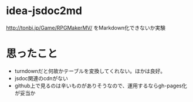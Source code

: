 # idea-jsdoc2md
http://tonbi.jp/Game/RPGMakerMV/ をMarkdown化できないか実験

# 思ったこと
- turndownだと何故かテーブルを変換してくれない。ほかは良好。
- jsdoc関連のcdnがない
- github上で見るのは辛いものがありそうなので、運用するならgh-pages化が妥当か
